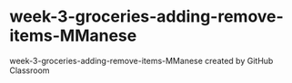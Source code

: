 # week-3-groceries-adding-remove-items-MManese
week-3-groceries-adding-remove-items-MManese created by GitHub Classroom
